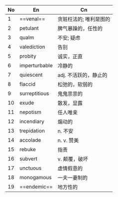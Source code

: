 | No  | En            | Cn            |
| --- | ------------- | ------------- |
| 1   | ==venal==     | 贪赃枉法的; 唯利是图的  |
| 2   | petulant      | 脾气暴躁的，任性的     |
| 3   | qualm         | 不安;  疑虑       |
| 4   | valediction   | 告别            |
| 5   | probity       | 诚实，正直         |
| 6   | imperturbable | 冷静的           |
| 7   | quiescent     | adj. 不活跃的，静止的 |
| 8   | flaccid       | 松弛的，软弱的       |
| 9   | surreptitious | 鬼鬼祟祟的         |
| 10  | exude         | 散发，显露         |
| 11  | nepotism      | 任人唯亲          |
| 12  | incendiary    | 煽动的           |
| 13  | trepidation   | n. 不安         |
| 14  | accolade      | n. v. 赞美      |
| 15  | rebuke        | 指责            |
| 16  | subvert       | v. 颠覆，破坏      |
| 17  | unctuous      | 虚情假意的         |
| 18  | monogamous    | 一夫一妻制的        |
| 19  | ==endemic==   | 地方性的          |
